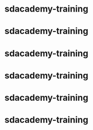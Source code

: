 # sdacademy-training
# sdacademy-training
# sdacademy-training
# sdacademy-training
# sdacademy-training
# sdacademy-training
